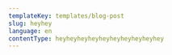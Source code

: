 ```yaml
---
templateKey: templates/blog-post
slug: heyhey
language: en
contentType: heyheyheyheyheyheyheyheyheyhey
---
```

